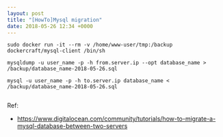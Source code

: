 ```yaml
---
layout: post
title: "[HowTo]Mysql migration"
date: 2018-05-26 12:34 +0000
---
```


```
sudo docker run -it --rm -v /home/www-user/tmp:/backup dockercraft/mysql-client /bin/sh

```

```
mysqldump -u user_name -p -h from.server.ip --opt database_name > /backup/database_name-2018-05-26.sql

mysql -u user_name -p -h to.server.ip database_name < /backup/database_name-2018-05-26.sql


```



Ref:
 - https://www.digitalocean.com/community/tutorials/how-to-migrate-a-mysql-database-between-two-servers